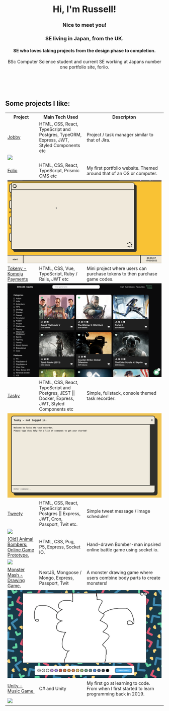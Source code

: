 <h1 align="center">Hi, I'm Russell!</h1>

<h3 align="center">Nice to meet you!</h3>
<h3 align="center">SE living in Japan, from the UK.</h3>
<h4 align="center">SE who loves taking projects from the design phase to completion.</h4>
<p align="center"> BSc Computer Science student and current SE working at Japans number one portfolio site, foriio.</p>

<br><br><br>
## Some projects I like:

<table style="width:100%; border="0"">
	
<tr>
	<th style="width:20%">Project</th>    
  	<th style="width:30%">Main Tech Used</th>
	<th style="width:50%">Descripton</th>
</tr>
	
<tr>
	<td><a href="https://github.com/RussellCarey/Jobby-Main">Jobby</a></td>
	<td>HTML, CSS, React, TypeScript and Postgres, TypeORM, Express, JWT, Styled Components etc</td>
	<td>Project / task manager similar to that of Jira.</td>
</tr>

<tr>
	<td colspan="3"> <img src="https://github.com/RussellCarey/Jobby-Main/raw/master/Design/jobbygiff.gif?raw=true" width="100%"/> </td>
</tr>
	
<tr>
	<td><a href="https://github.com/RussellCarey/Portfolio">Folio</a></td>
	<td>HTML, CSS, React, TypeScript, Prismic CMS etc</td>
	<td>My first portfolio website. Themed around that of an OS or computer.</td>
</tr>

<tr>
	<td colspan="3"> <img src="https://github.com/RussellCarey/portfolio/raw/master/design/folio.gif?raw=true" width="100%"/> </td>
</tr>

<tr>
	<td><a href="https://github.com/RussellCarey/Komoju-Front">Tokeny - Komoju Payments</a></td>
	<td>HTML, CSS, Vue, TypeScript, Ruby / Rails, JWT etc</td>
	<td>Mini project where users can purchase tokens to then purchase game codes.</td>
</tr>

<tr>
	<td colspan="3"> <img src="https://github.com/RussellCarey/komoju-front/raw/master/design/ss2.png?raw=true" width="100%"/> </td>  
</tr>

	
<tr>
	<td><a href="https://github.com/RussellCarey/Tasky">Tasky</a></td>
	<td>HTML, CSS, React, TypeScript and Postgres, JEST || Docker, Express, JWT, Styled Components etc</td>
	<td>Simple, fullstack, console themed task recorder.</td>
</tr>
	
<tr>
	<td colspan="3"> <img src="https://github.com/RussellCarey/Tasky/blob/master/Design/ss1.png?raw=true" width="100%"/> </td>
</tr>
	
	
	
<tr>
	<td><a href="https://github.com/RussellCarey/TweetyTwo">Tweety</a></td>
	<td>HTML, CSS, React, TypeScript and Postgres || Express, JWT, Cron, Passport, Twit etc.</td>
	<td>Simple tweet message / image scheduler!</td>
</tr>

<tr>
	<td colspan="3"><img src="https://github.com/RussellCarey/Tweety/raw/690ffb3156c721752fef71ad989f850f3db778d3/screenshot_1.png?raw=true" width="100%"/></td>
</tr>
	
	
 <tr>
	<td><a href="https://github.com/RussellCarey/Animal-Bombers">[Old] Animal Bombers: Online Game Prototype.</a></td>
	<td>HTML, CSS, Pug, P5, Express, Socket IO.</td>
	<td >Hand-drawn Bomber-man inpsired online battle game using socket io.</td>
 </tr>
	
<tr>
	<td colspan="3"><img src="https://github.com/RussellCarey/Animal-Bombers/blob/d7327cd99d4f3f48b885c53f5d1db32bd965b328/SS1.png?raw=true" width="100%"/></td>
</tr>
	

 <tr>
	<td><a href="https://github.com/RussellCarey/MonsterMash">Monster Mash - Drawing Game.</a></td>
	<td>NextJS, Mongoose / Mongo, Express, Passport, Twit</td>
	<td >A monster drawing game where users combine body parts to create monsters!</td>
 </tr>
	
<tr>
	<td colspan="3"><img src="https://github.com/RussellCarey/MonsterMash/blob/master/client/s3.png?raw=true" width="100%"/></td>
</tr>
	
<tr>
	<td><a href="https://github.com/RussellCarey/Unity-Music-Game">Unity - Music Game.</a></td>
	<td>C# and Unity</td>
	<td >My first go at learning to code. From when I first started to learn programming back in 2019.</td>
 </tr>
	
<tr>
	<td colspan="3"><img src="https://github.com/RussellCarey/Unity-Music-Game/blob/master/Media/g1.gif?raw=true" width="100%"/></td>
</tr>
	
	

	
	



</table>

    


